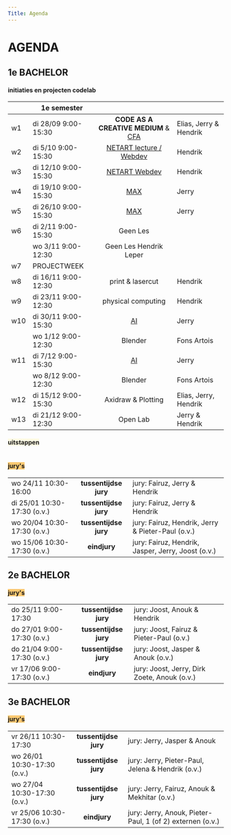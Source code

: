 ```yaml
---
Title: Agenda
---
```

# AGENDA
## 1e BACHELOR
#### initiaties en projecten codelab

| | 1e semester |       |     |
| --- | --- | :---: | --- |
| w1 | di 28/09 9:00-15:30 | **CODE AS A CREATIVE MEDIUM** & [CFA](projecten/2021_CFA) | Elias, Jerry & Hendrik |
| w2 | di 5/10 9:00-15:30   | [NETART lecture / Webdev](projecten/2021_netartwebdev)  | Hendrik |
| w3 | di 12/10 9:00-15:30  | [NETART Webdev](projecten/2021_netartwebdev) | Hendrik |
| w4 | di 19/10 9:00-15:30  | [MAX](projecten/2021_max) | Jerry |
| w5 | di 26/10 9:00-15:30  | [MAX](projecten/2021_max) | Jerry |
| w6 | di 2/11 9:00-15:30   | Geen Les |  |
|  | wo 3/11 9:00-12:30   | Geen Les Hendrik Leper |  |
| w7 | PROJECTWEEK |  |  |
| w8 | di 16/11  9:00-12:30 | print & lasercut | Hendrik |
| w9 | di 23/11 9:00-12:30  | physical computing | Hendrik |
| w10 | di 30/11 9:00-15:30 | [AI](projecten/2021_AI) | Jerry |
|  | wo 1/12 9:00-12:30 | Blender | Fons Artois |
| w11 | di 7/12 9:00-15:30 | [AI](projecten/2021_AI)  | Jerry |
|  | wo 8/12 9:00-12:30 | Blender | Fons Artois |
| w12 | di 15/12 9:00-15:30 | Axidraw & Plotting | Elias, Jerry, Hendrik |
| w13 | di 21/12 9:00-12:30 | Open Lab | Jerry & Hendrik |

<!--
|  | 2e semester |  |  |
| -	| - | :-:	|-	|
| w1 	| 	| 	| 	|
| 	| 	| 	| 	|
| w2 	| 	| 	| 	|
| 	| 	| 	| 	|
| w3 	| 	| 	| 	|
| 	| 	| 	| 	|
| w4 	| 	| 	| 	|
| 	| 	| 	| 	|
| w5 	| 	| 	| 	|
| 	| 	| 	| 	|
| w6 	| 	| 	| 	|
| 	| 	| 	| 	|
| w7 	| 	|  	| 	|
| 	| 	| 	| 	|
| w8 	| PROJECTWEEK	| 	| 	|
| 	| 	| 	| 	|
| w9 	| 	| 	| 	|
| 	| 	| 	| 	|
| w10 | 	| 	| 	|
| 	| 	| 	| 	|
| w11 	|  	|  	| 	|
| 	| 	| 	| 	|
| w12 	|  	|  	| 	|
| 	| 	| 	| 	|
| w13 	|  	|  	| 	|
| 	| 	| 	| 	|

-->
#### <span style="background-color: #fffbe2;">uitstappen</span>
|     |       |     |
| --- | :---: | --- |


#### <span style="background-color: #fcc972;">jury's</span>
|     |       |     |
| --- | :---: | --- |
| wo 24/11 10:30-16:00 | **tussentijdse jury** | jury: Fairuz, Jerry & Hendrik |
| di 25/01 10:30-17:30 (o.v.)| **tussentijdse jury** | jury: Fairuz, Jerry & Hendrik |
| wo 20/04 10:30-17:30 (o.v.)| **tussentijdse jury** | jury: Fairuz, Hendrik, Jerry &  Pieter-Paul (o.v.) |
| wo 15/06 10:30-17:30 (o.v.)| **eindjury** | jury: Fairuz, Hendrik, Jasper, Jerry, Joost (o.v.) |


## 2e BACHELOR
#### <span style="background-color: #fcc972;">jury's</span>
|     |       |     |
| --- | :---: | --- |
| do 25/11 9:00-17:30 | **tussentijdse jury** | jury: Joost, Anouk & Hendrik |
| do 27/01 9:00-17:30 (o.v.)| **tussentijdse jury** | jury: Joost, Fairuz & Pieter-Paul (o.v.) |
| do 21/04 9:00-17:30 (o.v.)| **tussentijdse jury** | jury: Joost, Jasper & Anouk (o.v.) |
| vr 17/06 9:00-17:30 (o.v.)| **eindjury** | jury: Joost, Jerry, Dirk Zoete, Anouk  (o.v.) |


## 3e BACHELOR
#### <span style="background-color: #fcc972;">jury's</span>
|     |       |     |
| --- | :---: | --- |
| vr 26/11 10:30-17:30 | **tussentijdse jury** | jury: Jerry, Jasper & Anouk |
| wo 26/01 10:30-17:30 (o.v.)| **tussentijdse jury** | jury: Jerry, Pieter-Paul, Jelena & Hendrik (o.v.) |
| wo 27/04 10:30-17:30 (o.v.)| **tussentijdse jury** | jury: Jerry, Fairuz, Anouk & Mekhitar (o.v.) |
| vr 25/06 10:30-17:30 (o.v.)| **eindjury** | jury: Jerry, Anouk, Pieter-Paul, 1 (of 2) externen (o.v.) |

<!--
### transversaal atelier
-->

